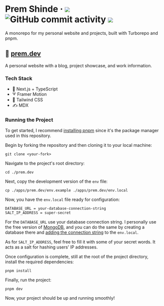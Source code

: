 <div>
  <h1>
    Prem Shinde
    &middot;
    <img src="https://img.shields.io/website?style=flat-square&url=https%3A%2F%2Fpremshindedev.vercel.app"/>
    <img alt="GitHub commit activity" src="https://img.shields.io/github/commit-activity/m/PremShinde-2013/prem.dev">
    <img src="https://img.shields.io/github/deployments/PremShinde-2013/prem.dev/production?label=production&style=flat-square"/>
  </h1>
</div>


A monorepo for my personal website and projects, built with Turborepo and pnpm.

## 📘 [prem.dev](https://premshindedev.vercel.app/)

A personal website with a blog, project showcase, and work information.


### Tech Stack

- 🚀 Next.js + TypeScript
- ➰ Framer Motion
- 🍃 Tailwind CSS
- ✍ MDX

### Running the Project

To get started, I recommend [installing pnpm](https://pnpm.io/installation) since it's the package manager used in this repository.

Begin by forking the repository and then cloning it to your local machine:

```
git clone <your-fork>
```

Navigate to the project's root directory:

```
cd ./prem.dev
```

Next, copy the development version of the `env` file:

```
cp ./apps/prem.dev/env.example ./apps/prem.dev/env.local
```

Now, you have the `env.local` file ready for configuration:

```
DATABASE_URL = your-database-connection-string
SALT_IP_ADDRESS = super-secret
```

For the `DATABASE_URL` use your database connection string. I personally use the free version of [MongoDB](https://www.mongodb.com/), and you can do the same by creating a database there and [adding the connection string](https://www.mongodb.com/basics/mongodb-connection-string) to the `env.local`.

As for `SALT_IP_ADDRESS`, feel free to fill it with some of your secret words. It acts as a salt for hashing users' IP addresses.

Once configuration is complete, still at the root of the project directory, install the required dependencies:

```
pnpm install
```

Finally, run the project:

```
pnpm dev
```

Now, your project should be up and running smoothly!
